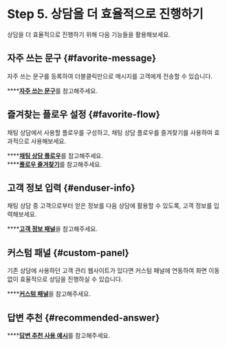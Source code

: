 # Step 5. 상담을 더 효율적으로 진행하기

상담을 더 효율적으로 진행하기 위해 다음 기능들을 활용해보세요.

## 자주 쓰는 문구 {#favorite-message}

자주 쓰는 문구를 등록하여 더블클릭만으로 메시지를 고객에게 전송할 수 있습니다.

\*\*\*\*[**자주 쓰는 문구**](../../chat/conversations/chat-panel.md#favorite-message)를 참고해주세요.

## 즐겨찾는 플로우 설정 {#favorite-flow}

채팅 상담에서 사용할 플로우를 구성하고, 채팅 상담 플로우를 즐겨찾기를 사용하여 효과적으로 사용해보세요.

\*\*\*\*[**채팅 상담 플로우**](../bot/step-2..md#chat-only-flow)를 참고해주세요.  
****[**플로우 즐겨찾기**](../../chat/conversations/fields.md#favorite-flow)를 참고해주세요.

## 고객 정보 입력 {#enduser-info}

채팅 상담 중 고객으로부터 얻은 정보를 다음 상담에 활용할 수 있도록, 고객 정보를 입력해보세요.

\*\*\*\*[**고객 정보 패널**](../../chat/conversations/chat-panel.md#customer-info)을 참고해주세요.

## 커스텀 패널 {#custom-panel}

기존 상담에 사용하던 고객 관리 웹사이트가 있다면 커스텀 패널에 연동하여 화면 이동 없이 효율적으로 상담을 진행하실 수 있습니다.

\*\*\*\*[**커스텀 패널**](../../chat/conversations/chat-panel.md#custom-panel)을 참고해주세요.

## 답변 추천 {#recommended-answer}

\*\*\*\*[**답변 추천 사용 예시**](../../chat/conversations/fields.md#recommended-answer)를 참고해주세요.



